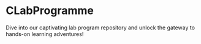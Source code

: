 # CLabProgramme

Dive into our captivating lab program repository and unlock the gateway to hands-on learning adventures!